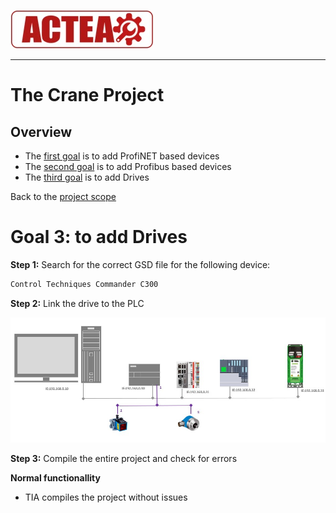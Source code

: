 
![ACTEA](../Logo_ACTEA_2.jpg)
_____________________________________
# The Crane Project
## Overview
-   The [first goal](Ex01/Subchapter03.md) is to add ProfiNET based devices
-   The [second goal](Ex01/Subchapter04.md) is to add Profibus based devices
-   The [third goal](Ex01/Subchapter05.md) is to add Drives

Back to the [project scope](Ex01/Subchapter03.md)

# Goal 3: to add Drives

**Step 1:** Search for the correct GSD file for the following device:
```javascript
Control Techniques Commander C300
```

**Step 2:** Link the drive to the PLC

![Networkview](../Ex01/Images/Networkdrive.jpg)

**Step 3:** Compile the entire project and check for errors


__Normal functionallity__
- TIA compiles the project without issues
